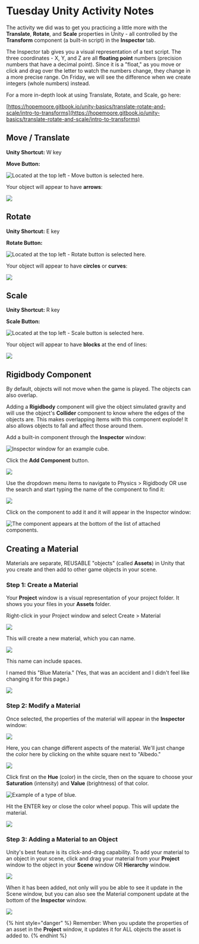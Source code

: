 # Tuesday Unity Activity Notes

The activity we did was to get you practicing a little more with the **Translate**, **Rotate**, and **Scale** properties in Unity - all controlled by the **Transform** component \(a built-in script\) in the **Inspector** tab.

The Inspector tab gives you a visual representation of a text script. The three coordinates - X, Y, and Z are all **floating point** numbers \(precision numbers that have a decimal point\). Since it is a "float," as you move or click and drag over the letter to watch the numbers change, they change in a more precise range. On Friday, we will see the difference when we create integers \(whole numbers\) instead.

For a more in-depth look at using Translate, Rotate, and Scale, go here:

[https://hopemoore.gitbook.io/unity-basics/translate-rotate-and-scale/intro-to-transforms](https://hopemoore.gitbook.io/unity-basics/translate-rotate-and-scale/intro-to-transforms)

## Move / Translate 

**Unity Shortcut:** W key

**Move Button:**

![Located at the top left - Move button is selected here.](../../.gitbook/assets/image%20%2897%29.png)

Your object will appear to have **arrows**:

![](https://lh4.googleusercontent.com/MYoRyu8PfHN1OJNePj8Tdmc3ldxgpCHQVXzY1HXqXPdQVgkp53Z61oAKCWI1D00bJuT5mCkBjcUjj35v7nESJifh7oP3qyVObv_Cjz9gQWhgsca10yKMFWJGaprdkKsB4JzX1ykiSEM)

## Rotate

**Unity Shortcut:** E key

**Rotate Button:**

![Located at the top left - Rotate button is selected here.](../../.gitbook/assets/image%20%2894%29.png)

Your object will appear to have **circles** or **curves**:

![](https://lh6.googleusercontent.com/sDADyYNrL60x9P31LCmTfpqh7MK1yDrujuSjGXXl01E6cG1bo6RdFoKAi8KR7Q528uA7v1pHHURwbQMKk4qBDdDnrT3LH0RhcdCXXaNJvZIdooZig8NkRsv27t1gq6dXUGfw5Wskc-U)

## Scale

**Unity Shortcut:** R key

**Scale Button:**

![Located at the top left - Scale button is selected here.](../../.gitbook/assets/image%20%2896%29.png)

 Your object will appear to have **blocks** at the end of lines:

![](https://lh4.googleusercontent.com/97hlsLObtgBi7Tmk3NERJFOhgtg4Nd0-RFOPfLlb_m8NEXN7W3Br-nOVEH6h_ufgEVBEbP_SVxc4Sv2uKMJfrVD7vbONdYyz9C_bWMWFP1ZCND7xmuqzU_D7W5ErdheEgo8W7gnmv0M)

## Rigidbody Component

By default, objects will not move when the game is played. The objects can also overlap. 

Adding a **Rigidbody** component will give the object simulated gravity and will use the object's **Collider** component to know where the edges of the objects are. This makes overlapping items with this component explode! It also allows objects to fall and affect those around them.

Add a built-in component through the **Inspector** window:

![Inspector window for an example cube.](../../.gitbook/assets/image%20%2887%29.png)

Click the **Add Component** button.

![](../../.gitbook/assets/image%20%2898%29.png)

Use the dropdown menu items to navigate to Physics &gt; Rigidbody OR use the search and start typing the name of the component to find it:

![](../../.gitbook/assets/image%20%2889%29.png)

Click on the component to add it and it will appear in the Inspector window:

![The component appears at the bottom of the list of attached components.](../../.gitbook/assets/image%20%28100%29.png)

## Creating a Material

Materials are separate, REUSABLE "objects" \(called **Assets**\) in Unity that you create and then add to other game objects in your scene. 

### **Step 1: Create a Material**

Your **Project** window is a visual representation of your project folder. It shows you your files in your **Assets** folder.

Right-click in your Project window and select Create &gt; Material

![](../../.gitbook/assets/image%20%2892%29.png)

This will create a new material, which you can name.

![](../../.gitbook/assets/image%20%2895%29.png)

This name can include spaces.

I named this "Blue Materia." \(Yes, that was an accident and I didn't feel like changing it for this page.\)

![](../../.gitbook/assets/image%20%2890%29.png)

### **Step 2: Modify a Material**

Once selected, the properties of the material will appear in the **Inspector** window:

![](../../.gitbook/assets/image%20%2893%29.png)

Here, you can change different aspects of the material. We'll just change the color here by clicking on the white square next to "Albedo."

![](../../.gitbook/assets/image%20%2888%29.png)

Click first on the **Hue** \(color\) in the circle, then on the square to choose your **Saturation** \(intensity\) and **Value** \(brightness\) of that color.

![Example of a type of blue.](../../.gitbook/assets/image%20%2899%29.png)

Hit the ENTER key or close the color wheel popup. This will update the material.

![](../../.gitbook/assets/image%20%2891%29.png)

### Step 3: Adding a Material to an Object

Unity's best feature is its click-and-drag capability. To add your material to an object in your scene, click and drag your material from your **Project** window to the object in your **Scene** window OR **Hierarchy** window.

![](../../.gitbook/assets/addingmaterials.gif)

When it has been added, not only will you be able to see it update in the Scene window, but you can also see the Material component update at the bottom of the **Inspector** window.

![](../../.gitbook/assets/image%20%2886%29.png)

{% hint style="danger" %}
Remember: When you update the properties of an asset in the **Project** window, it updates it for ALL objects the asset is added to.
{% endhint %}

